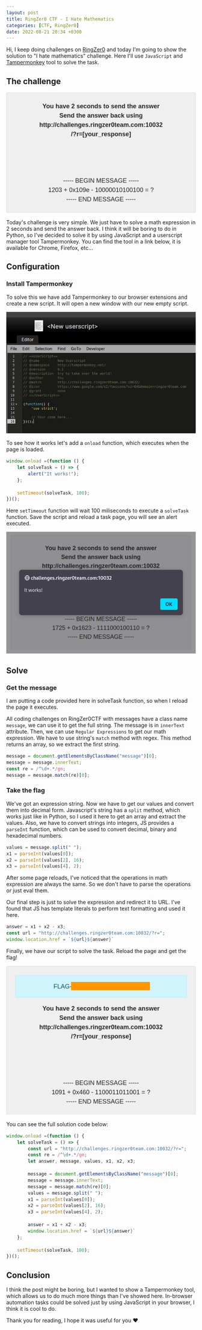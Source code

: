 ```yaml
---
layout: post
title: RingZer0 CTF - I Hate Mathematics
categories: [CTF, RingZer0]
date: 2022-08-21 20:34 +0300
---
```


Hi, I keep doing challenges on [RingZer0](https://ringzer0ctf.com/) and today I'm going to show the solution to "I hate mathematics" challenge. Here I'll use `JavaScript` and [Tampermonkey](https://addons.mozilla.org/en-US/firefox/addon/tampermonkey/) tool to solve the task.

## The challenge

![Challenge banner](/assets/ringzer0/coding_challenges/i-hate-mathematics/i-hate-mathematics.png)

Today's challenge is very simple. We just have to solve a math expression in 2 seconds and send the answer back. I think it will be boring to do in Python, so I've decided to solve it by using JavaScript and a userscript manager tool Tampermonkey. You can find the tool in a link below, it is available for Chrome, Firefox, etc...

## Configuration

### Install Tampermonkey

To solve this we have add Tampermonkey to our browser extensions and create a new script. It will open a new window with our new empty script.

![Tampermonkey new script](/assets/ringzer0/coding_challenges/i-hate-mathematics/tm_new_script.png)

To see how it works let's add a `onload` function, which executes when the page is loaded.

```javascript
window.onload =(function () {
    let solveTask = () => {
        alert("It works!");
    };

    setTimeout(solveTask, 100);
})();
```

Here `setTimeout` function will wait 100 miliseconds to execute a `solveTask` function. Save the script and reload a task page, you will see an alert executed.

![Tampermonkey works](/assets/ringzer0/coding_challenges/i-hate-mathematics/tm_works.png)

## Solve

### Get the message

I am putting a code provided here in solveTask function, so when I reload the page it executes.

All coding challenges on RingZer0CTF with messages have a class name `message`, we can use it to get the full string. The message is in `innerText` attribute. Then, we can use `Regular Expressions` to get our math expression. We have to use string's `match` method with regex. This method returns an array, so we extract the first string.

```javascript
message = document.getElementsByClassName("message")[0];
message = message.innerText;
const re = /^\d+.*/gm;
message = message.match(re)[0];
```

### Take the flag

We've got an expression string. Now we have to get our values and convert them into decimal form. Javascript's string has a `split` method, which works just like in Python, so I used it here to get an array and extract the values. Also, we have to convert strings into integers, JS provides a `parseInt` function, which can be used to convert decimal, binary and hexadecimal numbers.

```javascript
values = message.split(" ");
x1 = parseInt(values[0]);
x2 = parseInt(values[2], 16);
x3 = parseInt(values[4], 2);
```

After some page reloads, I've noticed that the operations in math expression are always the same. So we don't have to parse the operations or just eval them.

Our final step is just to solve the expression and redirect it to URL. I've found that JS has template literals to perform text formatting and used it here.

```javascript
answer = x1 + x2 - x3;
const url = "http://challenges.ringzer0team.com:10032/?r=";
window.location.href = `${url}${answer}`
```

Finally, we have our script to solve the task. Reload the page and get the flag!

![Flag](/assets/ringzer0/coding_challenges/i-hate-mathematics/solved.png)

You can see the full solution code below:

```javascript
window.onload =(function () {
    let solveTask = () => {
        const url = "http://challenges.ringzer0team.com:10032/?r=";
        const re = /^\d+.*/gm;
        let answer, message, values, x1, x2, x3;

        message = document.getElementsByClassName("message")[0];
        message = message.innerText;
        message = message.match(re)[0];
        values = message.split(" ");
        x1 = parseInt(values[0]);
        x2 = parseInt(values[2], 16);
        x3 = parseInt(values[4], 2);

        answer = x1 + x2 - x3;
        window.location.href = `${url}${answer}`
    };

    setTimeout(solveTask, 100);
})();
```

## Conclusion

I think the post might be boring, but I wanted to show a Tampermonkey tool, which allows us to do much more things than I've showed here. In-browser automation tasks could be solved just by using JavaScript in your browser, I think it is cool to do.

Thank you for reading, I hope it was useful for you ❤️
